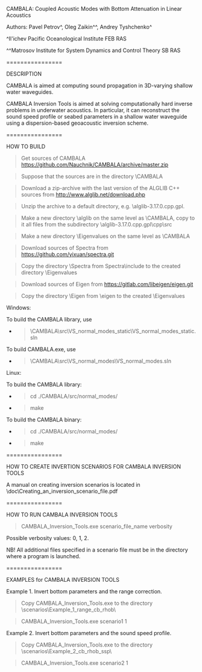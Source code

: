 CAMBALA: Coupled Acoustic Modes with Bottom Attenuation in Linear Acoustics

Authors:
Pavel Petrov^, Oleg Zaikin^^, Andrey Tyshchenko^

^Il'ichev Pacific Oceanological Institute FEB RAS

^^Matrosov Institute for System Dynamics and Control Theory SB RAS


================

DESCRIPTION

CAMBALA is aimed at computing sound propagation in 3D-varying shallow water waveguides.

CAMBALA Inversion Tools is aimed at solving computationally hard inverse problems
in underwater acoustics. In particular, it can reconstruct the sound speed profile
or seabed parameters in a shallow water waveguide using a dispersion-based geoacoustic 
inversion scheme.


================

HOW TO BUILD

> Get sources of CAMBALA https://github.com/Nauchnik/CAMBALA/archive/master.zip

> Suppose that the sources are in the directory \CAMBALA

> Download a zip-archive with the last version of the ALGLIB C++ sources from http://www.alglib.net/download.php

> Unzip the archive to a default directory, e.g. \alglib-3.17.0.cpp.gpl. 

> Make a new directory \alglib on the same level as \CAMBALA, copy to it all files from the
subdirectory \alglib-3.17.0.cpp.gpl\cpp\src

> Make a new directory \Eigenvalues on the same level as \CAMBALA

> Download sources of Spectra from https://github.com/yixuan/spectra.git

> Copy the directory \Spectra from Spectra\include to the created directory \Eigenvalues

> Download sources of Eigen from https://gitlab.com/libeigen/eigen.git

> Copy the directory \Eigen from \eigen to the created 
\Eigenvalues

Windows:

To build the CAMBALA library, use 

- > \CAMBALA\src\VS_normal_modes_static\VS_normal_modes_static.sln

To build CAMBALA.exe, use 

- > \CAMBALA\src\VS_normal_modes\VS_normal_modes.sln

Linux:

To build the CAMBALA library:

- > cd ./CAMBALA/src/normal_modes/

- > make

To build the CAMBALA binary:

- > cd ./CAMBALA/src/normal_modes/

- > make


================

HOW TO CREATE INVERTION SCENARIOS FOR CAMBALA INVERSION TOOLS

A manual on creating inversion scenarios is located in
\doc\Creating_an_inversion_scenario_file.pdf


================

HOW TO RUN CAMBALA INVERSION TOOLS

> CAMBALA_Inversion_Tools.exe scenario_file_name verbosity

Possible verbosity values: 0, 1, 2.

NB! All additional files specified in a scenario file must be in the directory
where a program is launched. 


================

EXAMPLES for CAMBALA INVERSION TOOLS

Example 1. Invert bottom parameters and the range correction.

> Copy CAMBALA_Inversion_Tools.exe to the directory \scenarios\Example_1_range_cb_rhob\

> CAMBALA_Inversion_Tools.exe scenario1 1

Example 2. Invert bottom parameters and the sound speed profile.

> Copy CAMBALA_Inversion_Tools.exe to the directory \scenarios\Example_2_cb_rhob_ssp\

> CAMBALA_Inversion_Tools.exe scenario2 1


